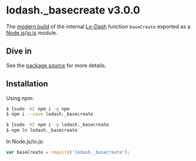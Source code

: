 # lodash._basecreate v3.0.0

The [modern build](https://github.com/lodash/lodash/wiki/Build-Differences) of the internal [Lo-Dash](https://lodash.com/) function `baseCreate` exported as a [Node.js](http://nodejs.org/)/[io.js](https://iojs.org/) module.

## Dive in

See the [package source](https://github.com/lodash/lodash/blob/3.0.0-npm-packages/lodash._basecreate/index.js) for more details.

## Installation

Using npm:

```bash
$ {sudo -H} npm i -g npm
$ npm i --save lodash._basecreate

$ {sudo -H} npm i -g lodash._basecreate
$ npm ln lodash._basecreate
```

In Node.js/io.js:

```js
var baseCreate = require('lodash._basecreate');
```
